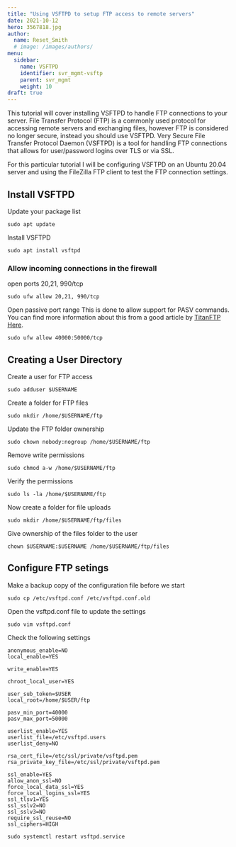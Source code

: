 ```yaml
---
title: "Using VSFTPD to setup FTP access to remote servers"
date: 2021-10-12
hero: 3567818.jpg
author:
  name: Reset_Smith
  # image: /images/authors/
menu:
  sidebar:
    name: VSFTPD
    identifier: svr_mgmt-vsftp
    parent: svr_mgmt
    weight: 10
draft: true
---
```


This tutorial will cover installing VSFTPD to handle FTP connections to your server. File Transfer Protocol (FTP) is a commonly used protocol for accessing remote servers and exchanging files, however FTP is considered no longer secure, instead you should use VSFTPD. Very Secure File Transfer Protocol Daemon (VSFTPD) is a tool for handling FTP connections that allows for user/password logins over TLS or via SSL.

For this particular tutorial I will be configuring VSFTPD on an Ubuntu 20.04 server and using the FileZilla FTP client to test the FTP connection settings.

## Install VSFTPD
Update your package list
```
sudo apt update
```

Install VSFTPD
```
sudo apt install vsftpd
```
### Allow incoming connections in the firewall
open ports 20,21, 990/tcp
```
sudo ufw allow 20,21, 990/tcp
```
Open passive port range
This is done to allow support for PASV commands. You can find more information about this from a good article by [TitanFTP Here](https://titanftp.com/2018/08/23/what-is-the-difference-between-active-and-passive-ftp).
```
sudo ufw allow 40000:50000/tcp
```
## Creating a User Directory
Create a user for FTP access
```
sudo adduser $USERNAME
```
Create a folder for FTP files
```
sudo mkdir /home/$USERNAME/ftp
```
Update the FTP folder ownership
```
sudo chown nobody:nogroup /home/$USERNAME/ftp
```
Remove write permissions
```
sudo chmod a-w /home/$USERNAME/ftp
```
Verify the permissions
```
sudo ls -la /home/$USERNAME/ftp
```

Now create a folder for file uploads
```
sudo mkdir /home/$USERNAME/ftp/files
```
Give ownership of the files folder to the user
```
chown $USERNAME:$USERNAME /home/$USERNAME/ftp/files
```

## Configure FTP setings
Make a backup copy of the configuration file before we start
```
sudo cp /etc/vsftpd.conf /etc/vsftpd.conf.old
```
Open the vsftpd.conf file to update the settings
```
sudo vim vsftpd.conf
```
Check the following settings
```
anonymous_enable=NO
local_enable=YES
```
```
write_enable=YES
```
```
chroot_local_user=YES
```
```
user_sub_token=$USER
local_root=/home/$USER/ftp
```
```
pasv_min_port=40000
pasv_max_port=50000
```
```
userlist_enable=YES
userlist_file=/etc/vsftpd.users
userlist_deny=NO
```
```
rsa_cert_file=/etc/ssl/private/vsftpd.pem
rsa_private_key_file=/etc/ssl/private/vsftpd.pem
```
```
ssl_enable=YES
allow_anon_ssl=NO
force_local_data_ssl=YES
force_local_logins_ssl=YES
ssl_tlsv1=YES
ssl_sslv2=NO
ssl_sslv3=NO
require_ssl_reuse=NO
ssl_ciphers=HIGH
```
```
sudo systemctl restart vsftpd.service
```
